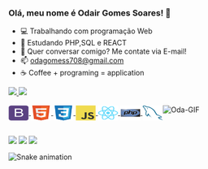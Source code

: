 ### Olá, meu nome é Odair Gomes Soares! 👋

- 💻 Trabalhando com programação Web
- 📝 Estudando PHP,SQL e REACT
- 💬 Quer conversar comigo? Me contate via E-mail!
- 📫 odagomess708@gmail.com
- ☕ Coffee + programing = application

 <div>
  <a href="https://github.com/OdairGSoares">
  <img height="180em" src="https://github-readme-stats.vercel.app/api?username=OdairGSoares&show_icons=true&theme=dark&include_all_commits=true&count_private=true"/>
  <img height="180em" src="https://github-readme-stats.vercel.app/api/top-langs/?username=OdairGSoares&layout=compact&langs_count=7&theme=dark"/>
</div>
<div style="display: inline_block"><br>
  <img align="center" alt="Oda-BOOTSTRAP" height="30" width="40" src="https://raw.githubusercontent.com/devicons/devicon/master/icons/bootstrap/bootstrap-plain.svg">
  <img align="center" alt="Oda-HTML" height="30" width="40" src="https://raw.githubusercontent.com/devicons/devicon/master/icons/html5/html5-original.svg">
  <img align="center" alt="Oda-CSS" height="30" width="40" src="https://raw.githubusercontent.com/devicons/devicon/master/icons/css3/css3-original.svg">
  <img align="center" alt="Oda-JS" height="30" width="40" src="https://raw.githubusercontent.com/devicons/devicon/master/icons/javascript/javascript-original.svg">
  <img align="center" alt="Oda-REACT" height="30" width="40" src="https://raw.githubusercontent.com/devicons/devicon/master/icons/react/react-original.svg">
  <img align="center" alt="Oda-PHP" height="30" width="40" src="https://raw.githubusercontent.com/devicons/devicon/master/icons/php/php-original.svg">
  <img align="center" alt="Oda-SQL" height="30" width="40" src="https://raw.githubusercontent.com/devicons/devicon/master/icons/mysql/mysql-original.svg">
  <img align="right" alt="Oda-GIF" width="200" src="https://media.giphy.com/media/LHZyixOnHwDDy/giphy.gif">
</div>
  
  ##
 
<div> 
  <a href="https://www.instagram.com/oda_gsoares/" target="_blank"><img src="https://img.shields.io/badge/-Instagram-%23E4405F?style=for-the-badge&logo=instagram&logoColor=white" target="_blank"></a>
  <a href = "mailto:odagomess708@gmail.com"><img src="https://img.shields.io/badge/-Gmail-%23333?style=for-the-badge&logo=gmail&logoColor=white" target="_blank"></a>
  <a href="https://www.linkedin.com/in/odair-gomes-9baab01ab/" target="_blank"><img src="https://img.shields.io/badge/-LinkedIn-%230077B5?style=for-the-badge&logo=linkedin&logoColor=white" target="_blank"></a> 
 
  ![Snake animation](https://github.com/OdairGSoares/OdairGSoares/blob/main/.github/workflows/blank.yml)
 
</div>
